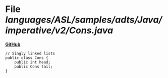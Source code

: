 # File _languages/ASL/samples/adts/Java/imperative/v2/Cons.java_
**[GitHub](https://github.com/softlang/yas/blob/master/languages/ASL/samples/adts/Java/imperative/v2/Cons.java)**
```
// Singly linked lists
public class Cons {
	public int head;
	public Cons tail;
}
```
